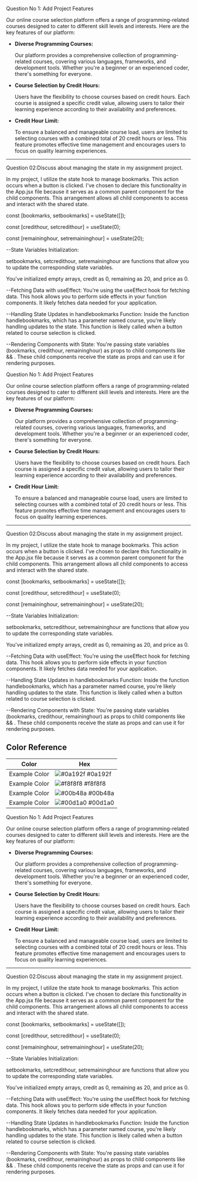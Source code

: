 Question No 1: Add Project Features

Our online course selection platform offers a range of programming-related courses designed to cater to different skill levels and interests. Here are the key features of our platform:

- **Diverse Programming Courses:**

  Our platform provides a comprehensive collection of programming-related courses, covering various languages, frameworks, and development tools. Whether you're a beginner or an experienced coder, there's something for everyone.

- **Course Selection by Credit Hours:**

  Users have the flexibility to choose courses based on credit hours. Each course is assigned a specific credit value, allowing users to tailor their learning experience according to their availability and preferences.

- **Credit Hour Limit:**

  To ensure a balanced and manageable course load, users are limited to selecting courses with a combined total of 20 credit hours or less. This feature promotes effective time management and encourages users to focus on quality learning experiences.

____________________________________________________________________________________

Question 02:Discuss about managing the state in my assignment project.

In my project, I utilize the state hook to manage bookmarks. This action occurs when a button is clicked. I've chosen to declare this functionality in the App.jsx file because it serves as a common parent component for the child components. This arrangement allows all child components to access and interact with the shared state.

  const [bookmarks, setbookmarks] = useState([]);

  const [credithour, setcredithour] = useState(0);

  const [remaininghour, setremaininghour] = useState(20);
  

--State Variables Initialization:

setbookmarks, setcredithour, setremaininghour are functions that allow you to update the corresponding state variables.

You've initialized  empty arrays, credit as 0, remaining as 20, and price as 0.

--Fetching Data with useEffect:
You're using the useEffect hook for fetching data. This hook allows you to perform side effects in your function components. It likely fetches data needed for your application.

--Handling State Updates in handlebookmarks Function:
Inside the function handlebookmarks, which has a parameter named course, you're likely handling updates to the state. This function is likely called when a button related to course selection is clicked.

--Rendering Components with State:
You're passing state variables (bookmarks, credithour, remaininghour) as props to child components like <Courses></Courses> && <Bookmarks></Bookmarks> . These child components receive the state as props and can use it for rendering purposes.

Question No 1: Add Project Features

Our online course selection platform offers a range of programming-related courses designed to cater to different skill levels and interests. Here are the key features of our platform:

- **Diverse Programming Courses:**

  Our platform provides a comprehensive collection of programming-related courses, covering various languages, frameworks, and development tools. Whether you're a beginner or an experienced coder, there's something for everyone.

- **Course Selection by Credit Hours:**

  Users have the flexibility to choose courses based on credit hours. Each course is assigned a specific credit value, allowing users to tailor their learning experience according to their availability and preferences.

- **Credit Hour Limit:**

  To ensure a balanced and manageable course load, users are limited to selecting courses with a combined total of 20 credit hours or less. This feature promotes effective time management and encourages users to focus on quality learning experiences.

____________________________________________________________________________________

Question 02:Discuss about managing the state in my assignment project.

In my project, I utilize the state hook to manage bookmarks. This action occurs when a button is clicked. I've chosen to declare this functionality in the App.jsx file because it serves as a common parent component for the child components. This arrangement allows all child components to access and interact with the shared state.

  const [bookmarks, setbookmarks] = useState([]);

  const [credithour, setcredithour] = useState(0);

  const [remaininghour, setremaininghour] = useState(20);
  

--State Variables Initialization:

setbookmarks, setcredithour, setremaininghour are functions that allow you to update the corresponding state variables.

You've initialized  empty arrays, credit as 0, remaining as 20, and price as 0.

--Fetching Data with useEffect:
You're using the useEffect hook for fetching data. This hook allows you to perform side effects in your function components. It likely fetches data needed for your application.

--Handling State Updates in handlebookmarks Function:
Inside the function handlebookmarks, which has a parameter named course, you're likely handling updates to the state. This function is likely called when a button related to course selection is clicked.

--Rendering Components with State:
You're passing state variables (bookmarks, credithour, remaininghour) as props to child components like <Courses></Courses> && <Bookmarks></Bookmarks> . These child components receive the state as props and can use it for rendering purposes.

## Color Reference

| Color             | Hex                                                                |
| ----------------- | ------------------------------------------------------------------ |
| Example Color | ![#0a192f](https://via.placeholder.com/10/0a192f?text=+) #0a192f |
| Example Color | ![#f8f8f8](https://via.placeholder.com/10/f8f8f8?text=+) #f8f8f8 |
| Example Color | ![#00b48a](https://via.placeholder.com/10/00b48a?text=+) #00b48a |
| Example Color | ![#00d1a0](https://via.placeholder.com/10/00b48a?text=+) #00d1a0 |

Question No 1: Add Project Features

Our online course selection platform offers a range of programming-related courses designed to cater to different skill levels and interests. Here are the key features of our platform:

- **Diverse Programming Courses:**

  Our platform provides a comprehensive collection of programming-related courses, covering various languages, frameworks, and development tools. Whether you're a beginner or an experienced coder, there's something for everyone.

- **Course Selection by Credit Hours:**

  Users have the flexibility to choose courses based on credit hours. Each course is assigned a specific credit value, allowing users to tailor their learning experience according to their availability and preferences.

- **Credit Hour Limit:**

  To ensure a balanced and manageable course load, users are limited to selecting courses with a combined total of 20 credit hours or less. This feature promotes effective time management and encourages users to focus on quality learning experiences.

____________________________________________________________________________________

Question 02:Discuss about managing the state in my assignment project.

In my project, I utilize the state hook to manage bookmarks. This action occurs when a button is clicked. I've chosen to declare this functionality in the App.jsx file because it serves as a common parent component for the child components. This arrangement allows all child components to access and interact with the shared state.

  const [bookmarks, setbookmarks] = useState([]);

  const [credithour, setcredithour] = useState(0);

  const [remaininghour, setremaininghour] = useState(20);
  

--State Variables Initialization:

setbookmarks, setcredithour, setremaininghour are functions that allow you to update the corresponding state variables.

You've initialized  empty arrays, credit as 0, remaining as 20, and price as 0.

--Fetching Data with useEffect:
You're using the useEffect hook for fetching data. This hook allows you to perform side effects in your function components. It likely fetches data needed for your application.

--Handling State Updates in handlebookmarks Function:
Inside the function handlebookmarks, which has a parameter named course, you're likely handling updates to the state. This function is likely called when a button related to course selection is clicked.

--Rendering Components with State:
You're passing state variables (bookmarks, credithour, remaininghour) as props to child components like <Courses></Courses> && <Bookmarks></Bookmarks> . These child components receive the state as props and can use it for rendering purposes.

